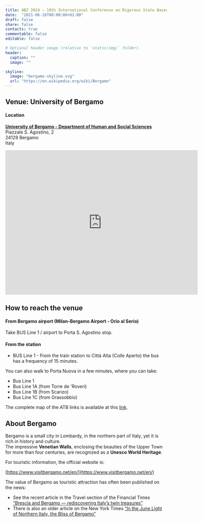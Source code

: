 ```yaml
---
title: ABZ 2024 – 10th International Conference on Rigorous State Based Methods
date:  "2021-06-16T00:00:00+01:00"
draft: false
share: false
contacts: true
commentable: false
editable: false

# Optional header image (relative to `static/img/` folder).
header:
  caption: ""
  image: ""

skyline: 
  image: "bergamo-skyline.svg"
  url: "https://en.wikipedia.org/wiki/Bergamo"
---
```


## Venue: University of Bergamo

#### Location
[**University of Bergamo - Department of Human and Social Sciences**](https://en.unibg.it/services-facilities/facilities/campuses/santagostino) <br>
Piazzale S. Agostino, 2 <br>
24129 Bergamo <br>
Italy <br>

<iframe src="https://www.google.com/maps/embed?pb=!1m14!1m8!1m3!1d44580.57918470652!2d9.672382!3d45.705295!3m2!1i1024!2i768!4f13.1!3m3!1m2!1s0x4781513d0fa828bb%3A0xd1867fa937e65199!2sSala%20Conferenze%2C%20San&#39;t%20Agostino!5e0!3m2!1sit!2sus!4v1688026989070!5m2!1sit!2sus" width="600" height="450" style="border:0;" allowfullscreen="" loading="lazy" referrerpolicy="no-referrer-when-downgrade"></iframe>

## How to reach the venue

#### From Bergamo airport (Milan-Bergamo Airport - Orio al Serio)
Take BUS Line 1 / airport to Porta S. Agostino stop.

#### From the station
- BUS Line 1 - From the train station to Città Alta (Colle Aperto) the bus has a frequency of 15 minutes.

You can also walk to Porta Nuova in a few minutes, where you can take:<br>
- Bus Line 1
- Bus Line 1A (from Torre de 'Roveri)
- Bus Line 1B (from Scanzo)
- Bus Line 1C (from Grassobbio)

The complete map of the ATB links is available at this [link](https://www.atb.bergamo.it/user/download.aspx?FILE=OBJ00181.PDF&TIPO=FLE&NOME=mappa-della-rete.PDF).

## About Bergamo

Bergamo is a small city in Lombardy, in the northern part of Italy, yet it is rich in history and culture. <br>
The impressive **Venetian Walls**, enclosing the beauties of the Upper Town for more than four centuries, are recognized as a **Unesco World Heritage**. 

For touristic information, the official website is: <br>

[https://www.visitbergamo.net/en/](https://www.visitbergamo.net/en/)

The value of Bergamo as touristic attraction has often been published on the news:
- See the recent article in the Travel section of the Financial Times [“Brescia and Bergamo — rediscovering Italy’s twin treasures”](https://www.ft.com/content/02497aca-c22d-431e-918f-011b91406ef1)
- There is also an older article on the New York Times [“In the June Light of Northern Italy, the Bliss of Bergamo”](https://www.nytimes.com/2016/06/26/travel/bergamo-northern-italy-jane-smiley.html)
